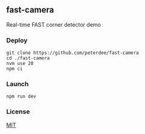 ## fast-camera

Real-time FAST corner detector demo

### Deploy

```shell script
git clone https://github.com/peterdee/fast-camera
cd ./fast-camera
nvm use 20
npm ci
```

### Launch

```shell script
npm run dev
```

### License

[MIT](./LICENSE.md)
